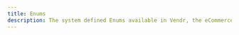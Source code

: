 ```yaml
---
title: Enums
description: The system defined Enums available in Vendr, the eCommerce solution for Umbraco v8+
---
```


<work-in-progress />